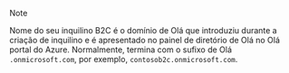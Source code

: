 > [!NOTE]
> Nome do seu inquilino B2C é o domínio de Olá que introduziu durante a criação de inquilino e é apresentado no painel de diretório de Olá no Olá portal do Azure.  Normalmente, termina com o sufixo de Olá `.onmicrosoft.com`, por exemplo, `contosob2c.onmicrosoft.com`.
> 
> 

